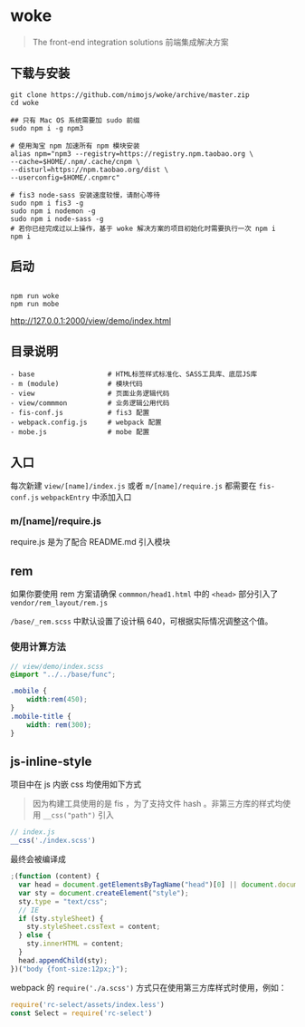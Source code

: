 # woke

> The front-end integration solutions
> 前端集成解决方案

## 下载与安装

```shell
git clone https://github.com/nimojs/woke/archive/master.zip
cd woke
```

```shell
## 只有 Mac OS 系统需要加 sudo 前缀
sudo npm i -g npm3

# 使用淘宝 npm 加速所有 npm 模块安装
alias npm="npm3 --registry=https://registry.npm.taobao.org \
--cache=$HOME/.npm/.cache/cnpm \
--disturl=https://npm.taobao.org/dist \
--userconfig=$HOME/.cnpmrc"

# fis3 node-sass 安装速度较慢，请耐心等待
sudo npm i fis3 -g
sudo npm i nodemon -g
sudo npm i node-sass -g
# 若你已经完成过以上操作，基于 woke 解决方案的项目初始化时需要执行一次 npm i
npm i
```

## 启动

```shell

npm run woke
npm run mobe
```
http://127.0.0.1:2000/view/demo/index.html


## 目录说明

```
- base                  # HTML标签样式标准化、SASS工具库、底层JS库
- m (module)            # 模块代码
- view                  # 页面业务逻辑代码
- view/commmon          # 业务逻辑公用代码
- fis-conf.js           # fis3 配置
- webpack.config.js     # webpack 配置
- mobe.js               # mobe 配置
```

## 入口

每次新建 `view/[name]/index.js` 或者 `m/[name]/require.js` 都需要在 `fis-conf.js` `webpackEntry` 中添加入口

### m/[name]/require.js

require.js 是为了配合 README.md 引入模块

## rem

如果你要使用 rem 方案请确保 `commmon/head1.html` 中的 `<head>` 部分引入了 `vendor/rem_layout/rem.js`

`/base/_rem.scss` 中默认设置了设计稿 640，可根据实际情况调整这个值。

### 使用计算方法

```scss
// view/demo/index.scss
@import "../../base/func";

.mobile {
    width:rem(450);
}
.mobile-title {
    width: rem(300);
}
```
## js-inline-style

项目中在 js 内嵌 css 均使用如下方式

> 因为构建工具使用的是 fis ，为了支持文件 hash 。非第三方库的样式均使用 `__css("path")` 引入

```js
// index.js
__css('./index.scss')
```

最终会被编译成

```js
;(function (content) {
  var head = document.getElementsByTagName("head")[0] || document.documentElement;
  var sty = document.createElement("style");
  sty.type = "text/css";
  // IE
  if (sty.styleSheet) {
    sty.styleSheet.cssText = content;
  } else {
    sty.innerHTML = content;
  }
  head.appendChild(sty);
})("body {font-size:12px;}");
```

webpack 的 `require('./a.scss')` 方式只在使用第三方库样式时使用，例如：

```js
require('rc-select/assets/index.less')
const Select = require('rc-select')
```
